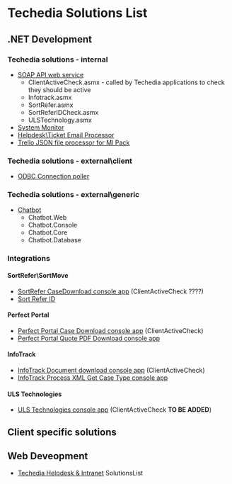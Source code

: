 # Techedia Solutions List


## .NET Development

### Techedia solutions - internal

* [SOAP API web service](https://github.com/techedia/Techedia-SOAP-API)
  - ClientActiveCheck.asmx - called by Techedia applications to check they should be active
  - Infotrack.asmx
  - SortRefer.asmx
  - SortReferIDCheck.asmx
  - ULSTechnology.asmx
* [System Monitor](https://github.com/techedia/TechediaSystemMonitor)
* [Helpdesk\Ticket Email  Processor](https://github.com/techedia/TicketSystemEmailProcessor)
* [Trello JSON file processor for MI Pack](https://github.com/techedia/TrelloJSONProcessorReporting)

### Techedia solutions - external\client

* [ODBC Connection poller](https://github.com/techedia/ODBC-Connection-Poller)

### Techedia solutions - external\generic

* [Chatbot](https://github.com/techedia/Chatbot)
  - Chatbot.Web
  - Chatbot.Console
  - Chatbot.Core
  - Chatbot.Database

### Integrations

#### SortRefer\SortMove

* [SortRefer CaseDownload console app](https://github.com/techedia/SortRefer-CaseDownload-consoleapp) (ClientActiveCheck ????)
* [Sort Refer ID](TBC)

#### Perfect Portal

* [Perfect Portal Case Download console app](https://github.com/techedia/PerfectPoralCaseDownloadConsoleApp) (ClientActiveCheck)
* [Perfect Portal Quote PDF Download console app](https://github.com/techedia/PerfectPoralQuotePDFDownloadConsoleApp)

#### InfoTrack

* [InfoTrack Document download console app](https://github.com/techedia/InfoTrackDocumentDownloadConsoleApp) (ClientActiveCheck)
* [InfoTrack Process XML Get Case Type console app](https://github.com/techedia/InfoTrackProcessXMLGetCaseTypeConsoleApp)


#### ULS Technologies

* [ULS Technologies console app](https://github.com/techedia/ULSTechnology) (ClientActiveCheck **TO BE ADDED**)

## Client specific solutions





## Web Deveopment
  * [Techedia Helpdesk & Intranet](https://github.com/techedia/helpdesk)
SolutionsList
